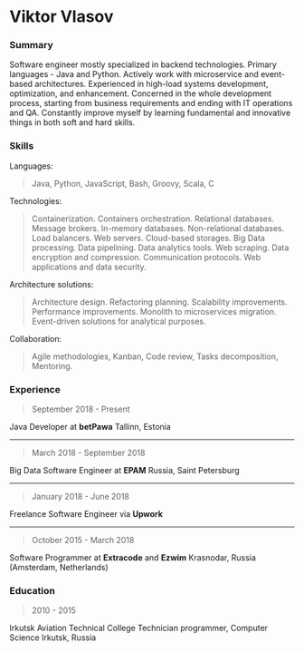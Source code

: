 # Viktor Vlasov

### Summary

Software engineer mostly specialized in backend technologies. Primary languages - Java and Python.
Actively work with microservice and event-based architectures.
Experienced in high-load systems development, optimization, and enhancement.
Concerned in the whole development process, starting from business requirements and ending with IT operations and QA.
Constantly improve myself by learning fundamental and innovative things in both soft and hard skills.

### Skills

Languages:
> Java, Python, JavaScript, Bash, Groovy, Scala, C

Technologies:
> Containerization. Containers orchestration. Relational databases. Message brokers.
> In-memory databases. Non-relational databases. Load balancers. Web servers. Cloud-based storages.
> Big Data processing. Data pipelining. Data analytics tools. Web scraping. Data encryption and compression.
> Communication protocols. Web applications and data security.

Architecture solutions:
> Architecture design. Refactoring planning. Scalability improvements. Performance improvements.
> Monolith to microservices migration. Event-driven solutions for analytical purposes.

Collaboration:
> Agile methodologies, Kanban, Code review, Tasks decomposition, Mentoring.

### Experience

> September 2018 - Present

Java Developer at **betPawa**
Tallinn, Estonia

******

> March 2018 - September 2018

Big Data Software Engineer at **EPAM**
Russia, Saint Petersburg

******

> January 2018 - June 2018

Freelance Software Engineer via **Upwork**

******

> October 2015 - March 2018

Software Programmer at **Extracode** and **Ezwim**
Krasnodar, Russia (Amsterdam, Netherlands)

### Education

> 2010 - 2015

Irkutsk Aviation Technical College
Technician programmer, Computer Science
Irkutsk, Russia

